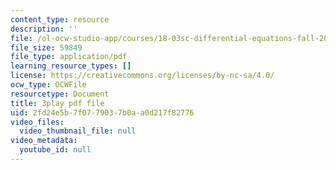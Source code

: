 ```yaml
---
content_type: resource
description: ''
file: /ol-ocw-studio-app/courses/18-03sc-differential-equations-fall-2011/2fd24e5b7f0779037b0aa0d217f82776_MdzfsfBNJIw.pdf
file_size: 59849
file_type: application/pdf
learning_resource_types: []
license: https://creativecommons.org/licenses/by-nc-sa/4.0/
ocw_type: OCWFile
resourcetype: Document
title: 3play pdf file
uid: 2fd24e5b-7f07-7903-7b0a-a0d217f82776
video_files:
  video_thumbnail_file: null
video_metadata:
  youtube_id: null
---
```

